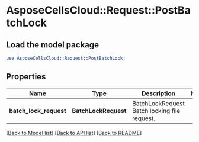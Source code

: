 # AsposeCellsCloud::Request::PostBatchLock 

## Load the model package
```perl
use AsposeCellsCloud::Request::PostBatchLock;
```

## Properties
Name | Type | Description | Notes
------------ | ------------- | ------------- | -------------
**batch_lock_request** | **BatchLockRequest** | BatchLockRequest Batch locking file request.   |  

[[Back to Model list]](../README.md#documentation-for-requests) [[Back to API list]](../README.md#documentation-for-api-endpoints) [[Back to README]](../README.md)

